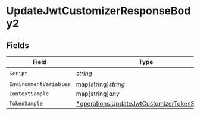 # UpdateJwtCustomizerResponseBody2


## Fields

| Field                                                                                                     | Type                                                                                                      | Required                                                                                                  | Description                                                                                               |
| --------------------------------------------------------------------------------------------------------- | --------------------------------------------------------------------------------------------------------- | --------------------------------------------------------------------------------------------------------- | --------------------------------------------------------------------------------------------------------- |
| `Script`                                                                                                  | *string*                                                                                                  | :heavy_check_mark:                                                                                        | N/A                                                                                                       |
| `EnvironmentVariables`                                                                                    | map[string]*string*                                                                                       | :heavy_minus_sign:                                                                                        | N/A                                                                                                       |
| `ContextSample`                                                                                           | map[string]*any*                                                                                          | :heavy_minus_sign:                                                                                        | arbitrary                                                                                                 |
| `TokenSample`                                                                                             | [*operations.UpdateJwtCustomizerTokenSample2](../../models/operations/updatejwtcustomizertokensample2.md) | :heavy_minus_sign:                                                                                        | N/A                                                                                                       |